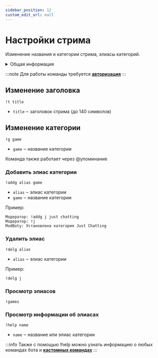 ```yaml
---
sidebar_position: 12
custom_edit_url: null
---
```


# Настройки стрима

Изменение названия и категории стрима, элиасы категорий.

<details>
  <summary>Общая информация</summary>
  <ul>
    <li><b>Название:</b> t</li>
    <li><b>Элиасы:</b> g, addg, delg, games</li>
    <li><b>Кулдаун:</b> общий 3 секунды</li>
    <li><a href="https://github.com/Relanit/ModBoty/blob/master/ModBoty/cogs/stream_info.py"><b>Исходный код</b></a></li>
  </ul>
</details>

:::note
Для работы команды требуется **[авторизация](./auth.md)**
:::

## Изменение заголовка
`!t title`
- `title` ‒ заголовок стрима (до 140 символов)

## Изменение категории
`!g game`
- `game` ‒ название категории

Команда также работает через @упоминание

### Добавить элиас категории
`!addg alias game`
- `alias` ‒ элиас категории
- `game` ‒ название категории


Пример:

    Модератор: !addg j just chatting
    Модератор: !j
    ModBoty: Установлена категория Just Chatting 


### Удалить элиас
`!delg alias`
- `alias` ‒ элиас категории

Пример:

    !delg j

### Просмотр элиасов
`!games`

### Просмотр информации об элиасах
`!help name`
- `name` ‒ название или элиас категории

:::info
Также с помощью !help можно узнать информацию о любых командах бота и **[кастомных командах](links.md)**
:::
